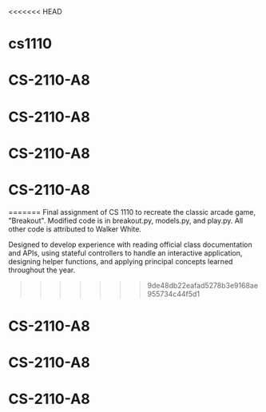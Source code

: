 <<<<<<< HEAD
# cs1110
# CS-2110-A8
# CS-2110-A8
# CS-2110-A8
# CS-2110-A8
=======
Final assignment of CS 1110 to recreate the classic arcade game, "Breakout". Modified code is in breakout.py, models.py, and play.py. All other code is attributed to Walker White.

Designed to develop experience with reading official class documentation and APIs, using stateful controllers to handle an interactive application, designing helper functions, and applying principal concepts learned throughout the year.
>>>>>>> 9de48db22eafad5278b3e9168ae955734c44f5d1
# CS-2110-A8
# CS-2110-A8
# CS-2110-A8
